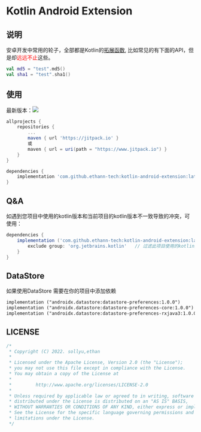 # Kotlin Android Extension

## 说明

安卓开发中常用的轮子，全部都是Kotlin的[拓展函数](https://kotlinlang.org/docs/extensions.html), 比如常见的有下面的API，但是却<font color=red>远远不止</font>这些。

```kotlin
val md5 = "test".md5()
val sha1 = "test".sha1()
```

## 使用

最新版本：[![](https://jitpack.io/v/ethann-tech/kotlin-android-extension.svg)](https://jitpack.io/#ethann-tech/kotlin-android-extension)


```groovy
allprojects {
    repositories {
        ...
        maven { url 'https://jitpack.io' }
        或
        maven { url = uri(path = "https://www.jitpack.io") }
    }
}
```

```groovy
dependencies {
    implementation 'com.github.ethann-tech:kotlin-android-extension:latest'
}
```

## Q&A

如遇到您项目中使用的kotlin版本和当前项目的kotlin版本不一致导致的冲突，可使用：
```groovy
dependencies {
    implementation ('com.github.ethann-tech:kotlin-android-extension:latest') {
        exclude group: 'org.jetbrains.kotlin'   // 过滤此项目使用的kotlin版本，使用您项目的kotlin版本
    }
}
```
## DataStore
 如果使用DataStore 需要在你的项目中添加依赖
```markdown
implementation ("androidx.datastore:datastore-preferences:1.0.0")
implementation ("androidx.datastore:datastore-preferences-core:1.0.0")
implementation ("androidx.datastore:datastore-preferences-rxjava3:1.0.0")
```

## LICENSE

```c++
/*
 * Copyright (C) 2022. sollyu,ethan
 *
 * Licensed under the Apache License, Version 2.0 (the "License");
 * you may not use this file except in compliance with the License.
 * You may obtain a copy of the License at
 *
 *         http://www.apache.org/licenses/LICENSE-2.0
 *
 * Unless required by applicable law or agreed to in writing, software
 * distributed under the License is distributed on an "AS IS" BASIS,
 * WITHOUT WARRANTIES OR CONDITIONS OF ANY KIND, either express or implied.
 * See the License for the specific language governing permissions and
 * limitations under the License.
 */
```

